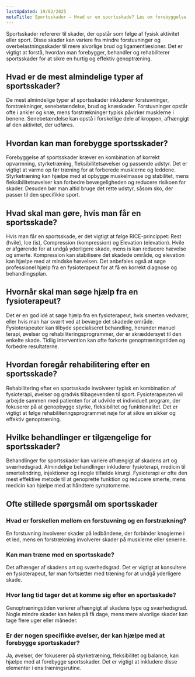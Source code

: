 ```yaml
---
lastUpdated: 19/02/2025
metaTitle: Sportsskader – Hvad er en sportsskade? Læs om forebyggelse
---
```


Sportsskader refererer til skader, der opstår som følge af fysisk aktivitet eller sport. Disse skader kan variere fra mindre forstuvninger og overbelastningsskader til mere alvorlige brud og ligamentlæsioner. Det er vigtigt at forstå, hvordan man forebygger, behandler og rehabiliterer sportsskader for at sikre en hurtig og effektiv genoptræning.

## Hvad er de mest almindelige typer af sportsskader?

De mest almindelige typer af sportsskader inkluderer forstuvninger, forstrækninger, senebetændelse, brud og knæskader. Forstuvninger opstår ofte i ankler og knæ, mens forstrækninger typisk påvirker musklerne i benene. Senebetændelse kan opstå i forskellige dele af kroppen, afhængigt af den aktivitet, der udføres.

## Hvordan kan man forebygge sportsskader?

Forebyggelse af sportsskader kræver en kombination af korrekt opvarmning, styrketræning, fleksibilitetsøvelser og passende udstyr. Det er vigtigt at varme op før træning for at forberede musklerne og leddene. Styrketræning kan hjælpe med at opbygge muskelmasse og stabilitet, mens fleksibilitetsøvelser kan forbedre bevægeligheden og reducere risikoen for skader. Desuden bør man altid bruge det rette udstyr, såsom sko, der passer til den specifikke sport.

## Hvad skal man gøre, hvis man får en sportsskade?

Hvis man får en sportsskade, er det vigtigt at følge RICE-princippet: Rest (hvile), Ice (is), Compression (kompression) og Elevation (elevation). Hvile er afgørende for at undgå yderligere skade, mens is kan reducere hævelse og smerte. Kompression kan stabilisere det skadede område, og elevation kan hjælpe med at mindske hævelsen. Det anbefales også at søge professionel hjælp fra en fysioterapeut for at få en korrekt diagnose og behandlingsplan.

## Hvornår skal man søge hjælp fra en fysioterapeut?

Det er en god idé at søge hjælp fra en fysioterapeut, hvis smerten vedvarer, eller hvis man har svært ved at bevæge det skadede område. Fysioterapeuter kan tilbyde specialiseret behandling, herunder manuel terapi, øvelser og rehabiliteringsprogrammer, der er skræddersyet til den enkelte skade. Tidlig intervention kan ofte forkorte genoptræningstiden og forbedre resultaterne.

## Hvordan foregår rehabilitering efter en sportsskade?

Rehabilitering efter en sportsskade involverer typisk en kombination af fysioterapi, øvelser og gradvis tilbagevenden til sport. Fysioterapeuten vil arbejde sammen med patienten for at udvikle et individuelt program, der fokuserer på at genopbygge styrke, fleksibilitet og funktionalitet. Det er vigtigt at følge rehabiliteringsprogrammet nøje for at sikre en sikker og effektiv genoptræning.

## Hvilke behandlinger er tilgængelige for sportsskader?

Behandlinger for sportsskader kan variere afhængigt af skadens art og sværhedsgrad. Almindelige behandlinger inkluderer fysioterapi, medicin til smertelindring, injektioner og i nogle tilfælde kirurgi. Fysioterapi er ofte den mest effektive metode til at genoprette funktion og reducere smerte, mens medicin kan hjælpe med at håndtere symptomerne.

## Ofte stillede spørgsmål om sportsskader

### Hvad er forskellen mellem en forstuvning og en forstrækning?

En forstuvning involverer skader på ledbåndene, der forbinder knoglerne i et led, mens en forstrækning involverer skader på musklerne eller senerne.

### Kan man træne med en sportsskade?

Det afhænger af skadens art og sværhedsgrad. Det er vigtigt at konsultere en fysioterapeut, før man fortsætter med træning for at undgå yderligere skade.

### Hvor lang tid tager det at komme sig efter en sportsskade?

Genoptræningstiden varierer afhængigt af skadens type og sværhedsgrad. Nogle mindre skader kan heles på få dage, mens mere alvorlige skader kan tage flere uger eller måneder.

### Er der nogen specifikke øvelser, der kan hjælpe med at forebygge sportsskader?

Ja, øvelser, der fokuserer på styrketræning, fleksibilitet og balance, kan hjælpe med at forebygge sportsskader. Det er vigtigt at inkludere disse elementer i ens træningsrutine.
